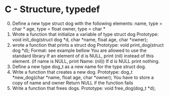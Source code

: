 # C - Structure, typedef

0. Define a new type struct dog with the following elements:
name, type = char *
age, type = float
owner, type = char *
1. Wrote a function that initialize a variable of type struct dog
Prototype: void init_dog(struct dog \*d, char \*name, float age, char \*owner);
2. wrote a function that prints a struct dog
Prototype: void print_dog(struct dog \*d);
Format: see example bellow
You are allowed to use the standard library
If an element of d is NULL, print (nil) instead of this element. (if name is NULL, print Name: (nil))
If d is NULL print nothing.
3. Define a new type dog_t as a new name for the type struct dog.
4. Write a function that creates a new dog.
Prototype: dog_t \*new_dog(char *name, float age, char \*owner);
You have to store a copy of name and owner
Return NULL if the function fails
5. Write a function that frees dogs.
Prototype: void free_dog(dog_t \*d);
